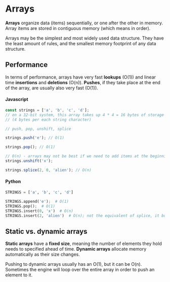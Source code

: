 # Arrays
**Arrays** organize data (items) sequentially, or one after the other in memory. Array items are stored in contiguous memory (which means in order).  
  
Arrays may be the simplest and most widely used data structure. They have the least amount of rules, and the smallest memory footprint of any data structure.  

## Performance  
In terms of performance, arrays have very fast **lookups** (O(1)) and linear time **insertions** and **deletions** (O(n)). **Pushes**, if they take place at the end of the array, are usually also very fast (O(1)).

#### Javascript

```javascript
const strings = ['a', 'b', 'c', 'd'];
// on a 32-bit system, this array takes up 4 * 4 = 16 bytes of storage
// (4 bytes per each string character)

// push, pop, unshift, splice

strings.push('e'); // O(1)

strings.pop(); // O(1)

// O(n) - arrays may not be best if we need to add items at the beginning
strings.unshift('x');

strings.splice(2, 0, 'alien'); // O(n)
```

#### Python
```python
STRINGS = ['a', 'b', 'c', 'd']

STRINGS.append('e');  # O(1)
STRINGS.pop();  # O(1)
STRINGS.insert(0, 'x')  # O(n)
STRINGS.insert(2, 'alien')  # O(n); not the equivalent of splice, it but works here
```

## Static vs. dynamic arrays

**Static arrays** have a **fixed size**, meaning the number of elements they hold needs to specified ahead of time. **Dynamic arrays** allocate memory automatically as their size changes.  
  
Pushing to dynamic arrays usually has an O(1), but it can be O(n). Sometimes the engine will loop over the entire array in order to push an element to it.